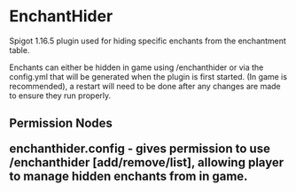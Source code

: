 # EnchantHider
Spigot 1.16.5 plugin used for hiding specific enchants from the enchantment table.

Enchants can either be hidden in game using /enchanthider or via the config.yml that will be generated when the plugin is first started. (In game is recommended), a restart will need to be done after any changes are made to ensure they run properly.

<h2>Permission Nodes
  

enchanthider.config - gives permission to use /enchanthider [add/remove/list], allowing player to manage hidden enchants from in game.
